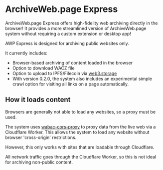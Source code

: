 # ArchiveWeb.page Express

ArchiveWeb.page Express offers high-fidelity web archiving directly in the browser!
It provides a more streamlined version of ArchiveWeb.page system without requiring a custom extension or desktop app!

AWP Express is designed for archiving public websites only.

It currently includes:
- Browser-based archiving of content loaded in the browser
- Option to download WACZ file
- Option to upload to IPFS/Filecoin via [web3.storage](https://web3.storage)
- With version 0.2.0, the system also includes an experimental simple crawl option for visiting all links on a page automatically.

## How it loads content

Browsers are generally not able to load any websites, so a proxy must be used.

The system uses [wabac-cors-proxy](https://github.com/webrecorder/wabac-cors-proxy) to proxy data from the live
web via a Cloudflare Worker. This allows the system to load any website without browser 'cross-origin' restrictions.

However, this only works with sites that are loadable through Cloudflare.

All network traffic goes through the Cloudflare Worker, so this is not ideal for archiving non-public content.
